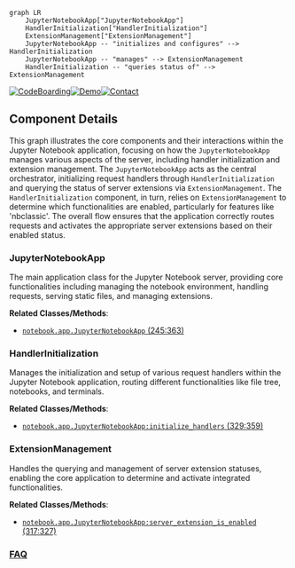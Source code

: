 ```mermaid
graph LR
    JupyterNotebookApp["JupyterNotebookApp"]
    HandlerInitialization["HandlerInitialization"]
    ExtensionManagement["ExtensionManagement"]
    JupyterNotebookApp -- "initializes and configures" --> HandlerInitialization
    JupyterNotebookApp -- "manages" --> ExtensionManagement
    HandlerInitialization -- "queries status of" --> ExtensionManagement
```
[![CodeBoarding](https://img.shields.io/badge/Generated%20by-CodeBoarding-9cf?style=flat-square)](https://github.com/CodeBoarding/GeneratedOnBoardings)[![Demo](https://img.shields.io/badge/Try%20our-Demo-blue?style=flat-square)](https://www.codeboarding.org/demo)[![Contact](https://img.shields.io/badge/Contact%20us%20-%20contact@codeboarding.org-lightgrey?style=flat-square)](mailto:contact@codeboarding.org)

## Component Details

This graph illustrates the core components and their interactions within the Jupyter Notebook application, focusing on how the `JupyterNotebookApp` manages various aspects of the server, including handler initialization and extension management. The `JupyterNotebookApp` acts as the central orchestrator, initializing request handlers through `HandlerInitialization` and querying the status of server extensions via `ExtensionManagement`. The `HandlerInitialization` component, in turn, relies on `ExtensionManagement` to determine which functionalities are enabled, particularly for features like 'nbclassic'. The overall flow ensures that the application correctly routes requests and activates the appropriate server extensions based on their enabled status.

### JupyterNotebookApp
The main application class for the Jupyter Notebook server, providing core functionalities including managing the notebook environment, handling requests, serving static files, and managing extensions.


**Related Classes/Methods**:

- <a href="https://github.com/jupyter/notebook/blob/master/notebook/app.py#L245-L363" target="_blank" rel="noopener noreferrer">`notebook.app.JupyterNotebookApp` (245:363)</a>


### HandlerInitialization
Manages the initialization and setup of various request handlers within the Jupyter Notebook application, routing different functionalities like file tree, notebooks, and terminals.


**Related Classes/Methods**:

- <a href="https://github.com/jupyter/notebook/blob/master/notebook/app.py#L329-L359" target="_blank" rel="noopener noreferrer">`notebook.app.JupyterNotebookApp:initialize_handlers` (329:359)</a>


### ExtensionManagement
Handles the querying and management of server extension statuses, enabling the core application to determine and activate integrated functionalities.


**Related Classes/Methods**:

- <a href="https://github.com/jupyter/notebook/blob/master/notebook/app.py#L317-L327" target="_blank" rel="noopener noreferrer">`notebook.app.JupyterNotebookApp:server_extension_is_enabled` (317:327)</a>




### [FAQ](https://github.com/CodeBoarding/GeneratedOnBoardings/tree/main?tab=readme-ov-file#faq)
